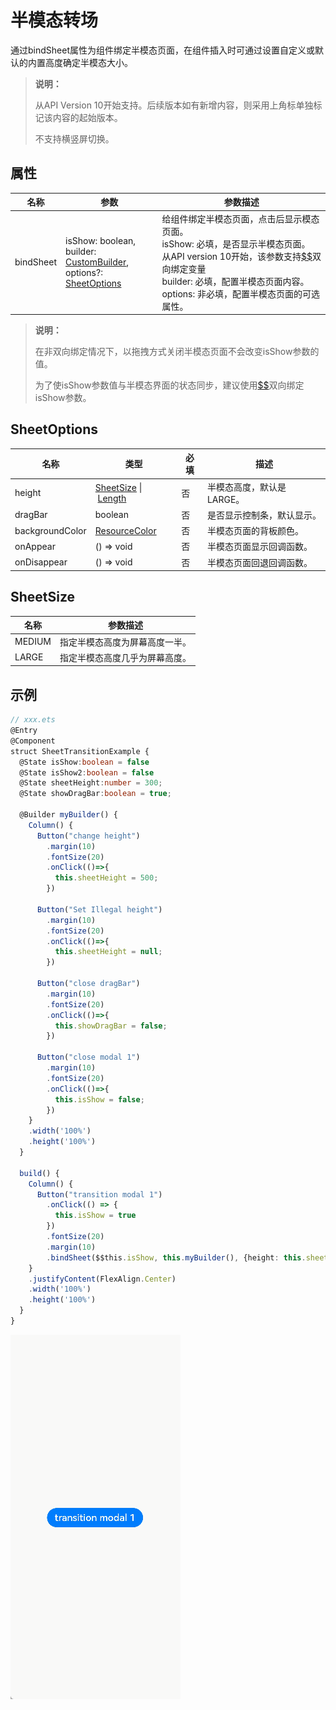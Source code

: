 # 半模态转场

通过bindSheet属性为组件绑定半模态页面，在组件插入时可通过设置自定义或默认的内置高度确定半模态大小。

>  **说明：**
>
> 从API Version 10开始支持。后续版本如有新增内容，则采用上角标单独标记该内容的起始版本。
>
> 不支持横竖屏切换。

## 属性

| 名称 | 参数 | 参数描述 |
| ----- | ----- | ----- |
| bindSheet | isShow: boolean,<br>builder: [CustomBuilder](ts-types.md#custombuilder8),<br>options?: [SheetOptions](#sheetoptions) | 给组件绑定半模态页面，点击后显示模态页面。<br>isShow: 必填，是否显示半模态页面。<br>从API version 10开始，该参数支持[$$](../../quick-start/arkts-two-way-sync.md)双向绑定变量<br>builder: 必填，配置半模态页面内容。<br> options: 非必填，配置半模态页面的可选属性。 |
> **说明：**
>
> 在非双向绑定情况下，以拖拽方式关闭半模态页面不会改变isShow参数的值。
>
> 为了使isShow参数值与半模态界面的状态同步，建议使用[$$](../../quick-start/arkts-two-way-sync.md)双向绑定isShow参数。
## SheetOptions

| 名称 | 类型 | 必填 | 描述 |
| ----- | ----- | ----- | ------ |
| height | [SheetSize](#sheetsize)&nbsp;\|&nbsp;[Length](ts-types.md#length) | 否 | 半模态高度，默认是LARGE。 |
| dragBar | boolean | 否 | 是否显示控制条，默认显示。 |
| backgroundColor | [ResourceColor](ts-types.md#resourcecolor) | 否 | 半模态页面的背板颜色。 |
| onAppear | () => void | 否 | 半模态页面显示回调函数。 |
| onDisappear | () => void | 否 | 半模态页面回退回调函数。 |

## SheetSize

| 名称 | 参数描述 |
| -------- | -------- |
| MEDIUM   | 指定半模态高度为屏幕高度一半。 |
| LARGE    | 指定半模态高度几乎为屏幕高度。 |

## 示例

```ts
// xxx.ets
@Entry
@Component
struct SheetTransitionExample {
  @State isShow:boolean = false
  @State isShow2:boolean = false
  @State sheetHeight:number = 300;
  @State showDragBar:boolean = true;

  @Builder myBuilder() {
    Column() {
      Button("change height")
        .margin(10)
        .fontSize(20)
        .onClick(()=>{
          this.sheetHeight = 500;
        })

      Button("Set Illegal height")
        .margin(10)
        .fontSize(20)
        .onClick(()=>{
          this.sheetHeight = null;
        })

      Button("close dragBar")
        .margin(10)
        .fontSize(20)
        .onClick(()=>{
          this.showDragBar = false;
        })

      Button("close modal 1")
        .margin(10)
        .fontSize(20)
        .onClick(()=>{
          this.isShow = false;
        })
    }
    .width('100%')
    .height('100%')
  }

  build() {
    Column() {
      Button("transition modal 1")
        .onClick(() => {
          this.isShow = true
        })
        .fontSize(20)
        .margin(10)
        .bindSheet($$this.isShow, this.myBuilder(), {height: this.sheetHeight, dragBar: this.showDragBar, backgroundColor: Color.Green, onAppear: () => {console.log("BindSheet onAppear.")}, onDisappear: () => {console.log("BindSheet onDisappear.")}})
    }
    .justifyContent(FlexAlign.Center)
    .width('100%')
    .height('100%')
  }
}
```

![zh-cn_sheet](figures/zh-cn_sheet.gif)
